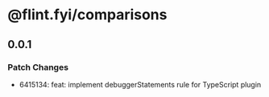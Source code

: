 # @flint.fyi/comparisons

## 0.0.1

### Patch Changes

- 6415134: feat: implement debuggerStatements rule for TypeScript plugin
